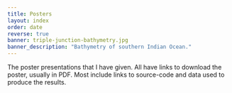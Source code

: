 ```yaml
---
title: Posters
layout: index
order: date
reverse: true
banner: triple-junction-bathymetry.jpg
banner_description: "Bathymetry of southern Indian Ocean."
---
```


The poster presentations that I have given.
All have links to download the poster, usually in PDF.
Most include links to source-code and data used to produce the results.
